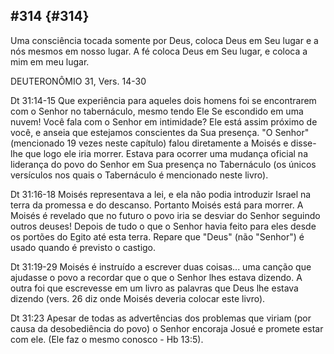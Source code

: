 ## #314 {#314}

Uma consciência tocada somente por Deus, coloca Deus em Seu lugar e a nós mesmos em nosso lugar. A fé coloca Deus em Seu lugar, e coloca a mim em meu lugar.

DEUTERONÔMIO 31, Vers. 14-30

Dt 31:14-15 Que experiência para aqueles dois homens foi se encontrarem com o Senhor no tabernáculo, mesmo tendo Ele Se escondido em uma nuvem! Você fala com o Senhor em intimidade? Ele está assim próximo de você, e anseia que estejamos conscientes da Sua presença. &quot;O Senhor&quot; (mencionado 19 vezes neste capítulo) falou diretamente a Moisés e disse-lhe que logo ele iria morrer. Estava para ocorrer uma mudança oficial na liderança do povo do Senhor em Sua presença no Tabernáculo (os únicos versículos nos quais o Tabernáculo é mencionado neste livro).

Dt 31:16-18 Moisés representava a lei, e ela não podia introduzir Israel na terra da promessa e do descanso. Portanto Moisés está para morrer. A Moisés é revelado que no futuro o povo iria se desviar do Senhor seguindo outros deuses! Depois de tudo o que o Senhor havia feito para eles desde os portões do Egito até esta terra. Repare que &quot;Deus&quot; (não &quot;Senhor&quot;) é usado quando é previsto o castigo.

Dt 31:19-29 Moisés é instruído a escrever duas coisas... uma canção que ajudasse o povo a recordar que o que o Senhor lhes estava dizendo. A outra foi que escrevesse em um livro as palavras que Deus lhe estava dizendo (vers. 26 diz onde Moisés deveria colocar este livro).

Dt 31:23 Apesar de todas as advertências dos problemas que viriam (por causa da desobediência do povo) o Senhor encoraja Josué e promete estar com ele. (Ele faz o mesmo conosco - Hb 13:5).
